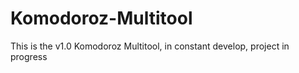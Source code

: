 # Komodoroz-Multitool
This is the v1.0 Komodoroz Multitool, in constant develop, project in progress 

